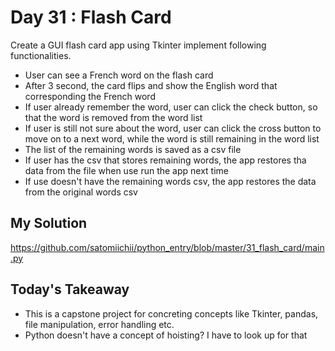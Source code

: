 # Day 31 : Flash Card

Create a GUI flash card app using Tkinter
implement following functionalities.

- User can see a French word on the flash card
- After 3 second, the card flips and show the English word that corresponding the French word
- If user already remember the word, user can click the check button, so that the word is removed from the word list
- If user is still not sure about the word, user can click the cross button to move on to a next word, while the word is still remaining in the word list 
- The list of the remaining words is saved as a csv file
- If user has the csv that stores remaining words, the app restores tha data from the file when use run the app next time
- If use doesn't have the remaining words csv, the app restores the data from the original words csv

## My Solution

https://github.com/satomiichii/python_entry/blob/master/31_flash_card/main.py

## Today's Takeaway
- This is a capstone project for concreting concepts like Tkinter, pandas, file manipulation, error handling etc.
- Python doesn't have a concept of hoisting? I have to look up for that